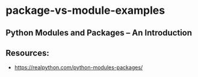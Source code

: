 # package-vs-module-examples

## Python Modules and Packages – An Introduction

## Resources:
* https://realpython.com/python-modules-packages/
